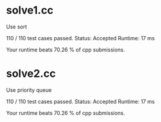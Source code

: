 # solve1.cc

Use sort

110 / 110 test cases passed.
Status: Accepted
Runtime: 17 ms

Your runtime beats 70.26 % of cpp submissions.

# solve2.cc

Use priority queue

110 / 110 test cases passed.
Status: Accepted
Runtime: 17 ms

Your runtime beats 70.26 % of cpp submissions.
